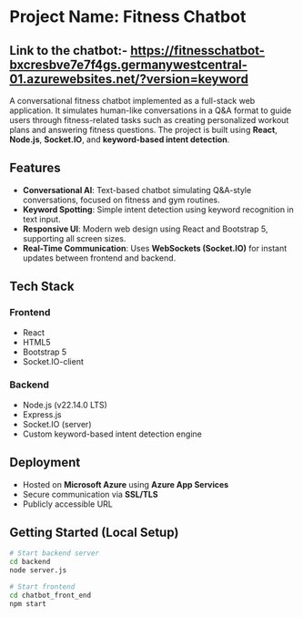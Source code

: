# Project Name: Fitness Chatbot

## Link to the chatbot:- https://fitnesschatbot-bxcresbve7e7f4gs.germanywestcentral-01.azurewebsites.net/?version=keyword

A conversational fitness chatbot implemented as a full-stack web application. It simulates human-like conversations in a Q&A format to guide users through fitness-related tasks such as creating personalized workout plans and answering fitness questions. The project is built using **React**, **Node.js**, **Socket.IO**, and **keyword-based intent detection**.

## Features

- **Conversational AI**: Text-based chatbot simulating Q&A-style conversations, focused on fitness and gym routines.
- **Keyword Spotting**: Simple intent detection using keyword recognition in text input.
- **Responsive UI**: Modern web design using React and Bootstrap 5, supporting all screen sizes.
- **Real-Time Communication**: Uses **WebSockets (Socket.IO)** for instant updates between frontend and backend.

## Tech Stack

### Frontend
- React 
- HTML5
- Bootstrap 5
- Socket.IO-client

### Backend
- Node.js (v22.14.0 LTS)
- Express.js
- Socket.IO (server)
- Custom keyword-based intent detection engine

## Deployment

- Hosted on **Microsoft Azure** using **Azure App Services**
- Secure communication via **SSL/TLS**
- Publicly accessible URL

## Getting Started (Local Setup)

```bash
# Start backend server
cd backend
node server.js

# Start frontend 
cd chatbot_front_end
npm start
